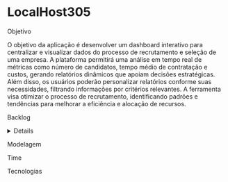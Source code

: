 # LocalHost305

Objetivo

O objetivo da aplicação é desenvolver um dashboard interativo para centralizar e visualizar dados do processo de recrutamento e seleção de uma empresa. A plataforma permitirá uma análise em tempo real de métricas como número de candidatos, tempo médio de contratação e custos, gerando relatórios dinâmicos que apoiam decisões estratégicas. Além disso, os usuários poderão personalizar relatórios conforme suas necessidades, filtrando informações por critérios relevantes. A ferramenta visa otimizar o processo de recrutamento, identificando padrões e tendências para melhorar a eficiência e alocação de recursos.


Backlog
<details>
  
![MER-v2](https://github.com/user-attachments/assets/f87c3f54-8775-4f15-9206-f4366a4b91c8)

</details>



Modelagem


Time


Tecnologias


